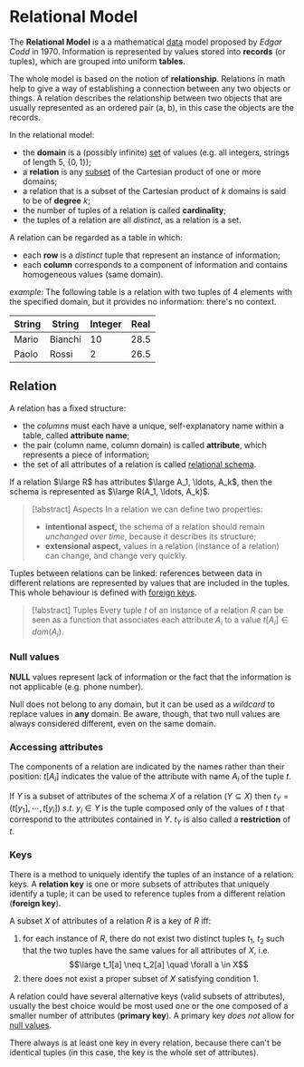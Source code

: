 # Relational Model

The **Relational Model** is a a mathematical [data](/Data%20Management%20and%20Analysis/Unit%201/Data.md) model proposed by *Edgar Codd* in 1970. Information is represented by values stored into **records** (or tuples), which are grouped into uniform **tables**.

The whole model is based on the notion of **relationship**. Relations in math help to give a way of establishing a connection between any two objects or things. A relation describes the relationship between two objects that are usually represented as an ordered pair (a, b), in this case the objects are the records.

In the relational model:
- the **domain** is a (possibly infinite) [set](/Linear%20Algebra/Sets.md) of values (e.g. all integers, strings of length 5, $\{0, 1\}$);
- a **relation** is any [subset](Linear%20Algebra/Sets.md#Subsets) of the Cartesian product of one or more domains;
- a relation that is a subset of the Cartesian product of $k$ domains is said to be of **degree** $k$;
- the number of tuples of a relation is called **cardinality**;
- the tuples of a relation are all *distinct*, as a relation is a set.

A relation can be regarded as a table in which:
- each **row** is a *distinct* tuple that represent an instance of information;
- each **column** corresponds to a component of information and contains homogeneous values (same domain).

*example:* The following table is a relation with two tuples of 4 elements with the specified domain, but it provides no information: there's no context.

| String | String  | Integer | Real |
| ------ | ------- | ------- | ---- |
| Mario  | Bianchi | 10      | 28.5 |
| Paolo  | Rossi   | 2       | 26.5 |

## Relation

A relation has a fixed structure:
- the *columns* must each have a unique, self-explanatory name within a table, called **attribute name**;
- the pair (column name, column domain) is called **attribute**, which represents a piece of information;
- the set of all attributes of a relation is called [relational schema](/Data%20Management%20and%20Analysis/Unit%201/Database/Schemas.md).

If a relation $\large R$ has attributes $\large A_1, \ldots, A_k$, then the schema is represented as $\large R(A_1, \ldots, A_k)$.

> [!abstract] Aspects
> In a relation we can define two properties:
> - **intentional aspect,** the schema of a relation should remain *unchanged over time*, because it describes its structure;
> - **extensional aspect,** values in a relation (instance of a relation) can change, and change very quickly.

Tuples between relations can be linked: references between data in different relations are represented by values that are included in the tuples. This whole behaviour is defined with [foreign keys](?).

> [!abstract] Tuples
> Every tuple $t$ of an instance of a relation $R$ can be seen as a function that associates each attribute $A_i$ to a value $t[A_i] \in dom(A_i)$.


### Null values

**NULL** values represent lack of information or the fact that the information is not applicable (e.g. phone number).

Null does not belong to any domain, but it can be used as a *wildcard* to replace values in **any** domain. Be aware, though, that two null values are always considered different, even on the same domain.

### Accessing attributes

The components of a relation are indicated by the names rather than their position: $t[A_i]$ indicates the value of the attribute with name $A_i$ of the tuple $t$.

If $Y$ is a subset of attributes of the schema $X$ of a relation $(Y \subseteq X)$ then $t_Y = (t[y_1], \cdots, t[y_i])\ s.t.\ y_i \in Y$ is the tuple composed only of the values of $t$ that correspond to the attributes contained in $Y$. $t_Y$ is also called a **restriction** of $t$.

### Keys

There is a method to uniquely identify the tuples of an instance of a relation: keys. A **relation key** is one or more subsets of attributes that uniquely identify a tuple; it can be used to reference tuples from a different relation (**foreign key**).

A subset $X$ of attributes of a relation $R$ is a key of $R$ iff:
1. for each instance of $R$, there do not exist two distinct tuples $t_1,\ t_2$ such that the two tuples have the same values for all attributes of $X$, i.e.
$$\large t_1[a] \neq t_2[a] \quad \forall a \in X$$
2. there does not exist a proper subset of $X$ satisfying condition 1.

A relation could have several alternative keys (valid subsets of attributes), usually the best choice would be most used one or the one composed of a smaller number of attributes (**primary key**). A primary key *does not* allow for [null values](#Null%20values).

There always is at least one key in every relation, because there can't be identical tuples (in this case, the key is the whole set of attributes).
